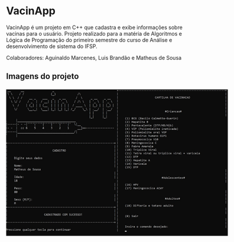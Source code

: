 # VacinApp
VacinApp é um projeto em C++ que cadastra e exibe informações sobre vacinas para o usuário. Projeto realizado para a matéria de Algoritmos e Lógica de Programação do primeiro semestre do curso de Análise e desenvolvimento de sistema do IFSP.

Colaboradores: Aguinaldo Marcenes, Luis Brandão e Matheus de Sousa


## Imagens do projeto

<h3 align="center" style="display: flex; justify-content: space-between">
    <img alt="Header" title="#Header" src="assets/img/header.jpg" style="width:300px"/>
    <img alt="Menu" title="#Menu" src="assets/img/menu.jpg" style="width:300px" />
</h3>
